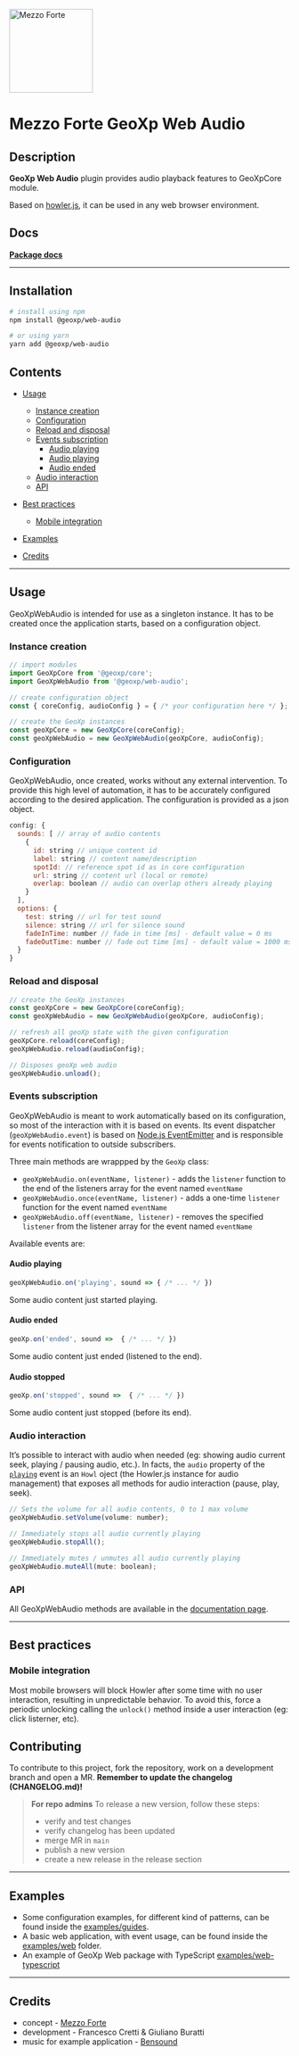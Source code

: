 [<img src="https://mezzoforte.design/img/logo_beige.svg" alt="Mezzo Forte" width="150"/>](https://mezzoforte.design/)

# **Mezzo Forte GeoXp Web Audio**

## **Description**

**GeoXp Web Audio** plugin provides audio playback features to GeoXpCore module.

Based on [howler.js](https://github.com/goldfire/howler.js/), it can be used in any web browser environment.

## **Docs**
**[Package docs](https://geoxp.mezzoforte.design/modules/web_audio_plugin)**

***

## **Installation**
```bash
# install using npm
npm install @geoxp/web-audio

# or using yarn
yarn add @geoxp/web-audio
```

## **Contents**
* [Usage](#usage)
  * [Instance creation](#instance-creation)
  * [Configuration](#configuration)
  * [Reload and disposal](#reload-and-disposal)
  * [Events subscription](#events-subscription)
    * [Audio playing](#audio-playing)
    * [Audio playing](#audio-stopped)
    * [Audio ended](#audio-ended)
  * [Audio interaction](#audio-interaction)
  * [API](#api)
* [Best practices](#best-practices)
  * [Mobile integration](#mobile-integration)

* [Examples](#examples)

* [Credits](#credits)

***

## **Usage**
GeoXpWebAudio is intended for use as a singleton instance. It has to be created once the application starts, based on a configuration object.

### **Instance creation**
```javascript
// import modules
import GeoXpCore from '@geoxp/core';
import GeoXpWebAudio from '@geoxp/web-audio';

// create configuration object
const { coreConfig, audioConfig } = { /* your configuration here */ };

// create the GeoXp instances
const geoXpCore = new GeoXpCore(coreConfig);
const geoXpWebAudio = new GeoXpWebAudio(geoXpCore, audioConfig);

```

### **Configuration**
GeoXpWebAudio, once created, works without any external intervention. To provide this high level of automation, it has to be accurately configured according to the desired application.
The configuration is provided as a json object.

```javascript
config: {
  sounds: [ // array of audio contents
    {
      id: string // unique content id
      label: string // content name/description
      spotId: // reference spot id as in core configuration
      url: string // content url (local or remote)
      overlap: boolean // audio can overlap others already playing
    }
  ],
  options: {
    test: string // url for test sound
    silence: string // url for silence sound
    fadeInTime: number // fade in time [ms] - default value = 0 ms
    fadeOutTime: number // fade out time [ms] - default value = 1000 ms
  }
}
```

### **Reload and disposal**

```javascript
// create the GeoXp instances
const geoXpCore = new GeoXpCore(coreConfig);
const geoXpWebAudio = new GeoXpWebAudio(geoXpCore, audioConfig);

// refresh all geoXp state with the given configuration
geoXpCore.reload(coreConfig);
geoXpWebAudio.reload(audioConfig);

// Disposes geoXp web audio
geoXpWebAudio.unload();
```

### **Events subscription**
GeoXpWebAudio is meant to work automatically based on its configuration, so most of the interaction with it is based on events.
Its event dispatcher (`geoXpWebAudio.event`) is based on [Node.js EventEmitter](https://nodejs.org/api/events.html) and is responsible for events notification to outside subscribers.

Three main methods are wrappped by the `GeoXp` class:
* `geoXpWebAudio.on(eventName, listener)` - adds the `listener` function to the end of the listeners array for the event named `eventName`
* `geoXpWebAudio.once(eventName, listener)` - adds a one-time `listener` function for the event named `eventName`
* `geoXpWebAudio.off(eventName, listener)` - removes the specified `listener` from the listener array for the event named `eventName`

Available events are:

#### **Audio playing**

```javascript
geoXpWebAudio.on('playing', sound => { /* ... */ })
```

Some audio content just started playing.

#### **Audio ended**

```javascript
geoXp.on('ended', sound =>  { /* ... */ })
```

Some audio content just ended (listened to the end).

#### **Audio stopped**

```javascript
geoXp.on('stopped', sound =>  { /* ... */ })
```

Some audio content just stopped (before its end).

### **Audio interaction**
It’s possible to interact with audio when needed (eg: showing audio current seek, playing / pausing audio, etc.).
In facts, the `audio` property of the [`playing`](#audio-playing) event is an `Howl` oject (the Howler.js instance for audio management) that exposes all methods for audio interaction (pause, play, seek).

```javascript
// Sets the volume for all audio contents, 0 to 1 max volume
geoXpWebAudio.setVolume(volume: number);

// Immediately stops all audio currently playing
geoXpWebAudio.stopAll();

// Immediately mutes / unmutes all audio currently playing
geoXpWebAudio.muteAll(mute: boolean);
```

### **API**
All GeoXpWebAudio methods are available in the [documentation page](https://geoxp.mezzoforte.design//GeoXp.html).

***

## **Best practices**

### Mobile integration
Most mobile browsers will block Howler after some time with no user interaction, resulting in unpredictable behavior.
To avoid this, force a periodic unlocking calling the `unlock()` method inside a user interaction (eg: click listerner, etc).

## Contributing

To contribute to this project, fork the repository, work on a development branch and open a MR.
**Remember to update the changelog (CHANGELOG.md)!**

> **For repo admins**
> To release a new version, follow these steps:
> * verify and test changes
> * verify changelog has been updated
> * merge MR in `main`
> * publish a new version
> * create a new release in the release section


***

## Examples
* Some configuration examples, for different kind of patterns, can be found inside the [examples/guides](https://gitlab.com/mezzo-forte/geoxp/-/tree/main/examples/guides).
* A basic web application, with event usage, can be found inside the [examples/web](https://gitlab.com/mezzo-forte/geoxp/-/tree/main/examples/web) folder.
* An example of GeoXp Web package with TypeScript [examples/web-typescript](https://gitlab.com/mezzo-forte/geoxp/-/tree/main/examples/web-typescript)

***

## Credits
* concept - [Mezzo Forte](https://mezzoforte.design/?lang=en)
* development - Francesco Cretti & Giuliano Buratti
* music for example application - [Bensound](https://www.bensound.com)

